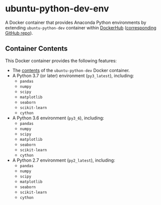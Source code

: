 # ubuntu-python-dev-env

A Docker container that provides Anaconda Python environments by extending `ubuntu-python-dev` container within [DockerHub](https://hub.docker.com/r/andrewhills/ubuntu-python-dev) ([corresponding GitHub repo](https://github.com/ahills60/ubuntu-python-dev)).

## Container Contents

This Docker container provides the following features:

* The [contents](https://hub.docker.com/r/andrewhills/ubuntu-python-dev) of the `ubuntu-python-dev` Docker container.
* A Python 3.7 (or later) environment (`py3_latest`), including:
  * `pandas`
  * `numpy`
  * `scipy`
  * `matplotlib`
  * `seaborn`
  * `scikit-learn`
  * `cython`
* A Python 3.6 environment (`py3_6`), including:
  * `pandas`
  * `numpy`
  * `scipy`
  * `matplotlib`
  * `seaborn`
  * `scikit-learn`
  * `cython`
* A Python 2.7 environment (`py2_latest`), including:
  * `pandas`
  * `numpy`
  * `scipy`
  * `matplotlib`
  * `seaborn`
  * `scikit-learn`
  * `cython`
